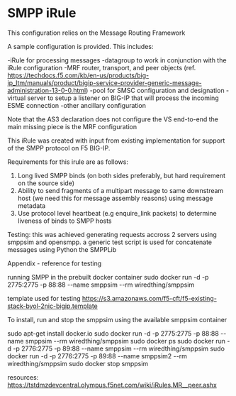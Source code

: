 # SMPP iRule

This configuration relies on the Message Routing Framework 

A sample configuration is provided.  This includes:

-iRule for processing messages
-datagroup to work in conjunction with the iRule configuration
-MRF router, transport, and peer objects (ref. https://techdocs.f5.com/kb/en-us/products/big-ip_ltm/manuals/product/bigip-service-provider-generic-message-administration-13-0-0.html)
-pool for SMSC configuration and designation
-virtual server to setup a listener on BIG-IP that will process the incoming ESME connection
-other ancillary configuration

Note that the AS3 declaration does not configure the VS end-to-end the main missing piece is the MRF configuration 

This iRule was created with input from existing implementation for support of the SMPP protocol on F5 BIG-IP.

Requirements for this irule are as follows:
1. Long lived SMPP binds (on both sides preferably, but hard requirement on the source side)
2. Ability to send fragments of a multipart message to same downstream host (we need this for message assembly reasons) using message metadata
3. Use protocol level heartbeat (e.g enquire_link packets) to determine liveness of binds to SMPP hosts


Testing:
this was achieved generating requests accross 2 servers using smppsim and opensmpp.
a generic test script is used for concatenate messages using Python the SMPPLib 

Appendix - reference for testing

running SMPP in the prebuilt docker container
sudo docker run -d -p 2775:2775 -p 88:88 --name smppsim --rm wiredthing/smppsim


template used for testing
https://s3.amazonaws.com/f5-cft/f5-existing-stack-byol-2nic-bigip.template

To install, run and stop the smppsim using the available smppsim container

sudo apt-get install docker.io
sudo docker run -d -p 2775:2775 -p 88:88 --name smppsim --rm wiredthing/smppsim
sudo docker ps
sudo docker run -d -p 2776:2775 -p 89:88 --name smppsim --rm wiredthing/smppsim
sudo docker run -d -p 2776:2775 -p 89:88 --name smppsim2 --rm wiredthing/smppsim
sudo docker stop smppsim

resources: 
https://tstdmzdevcentral.olympus.f5net.com/wiki/iRules.MR__peer.ashx
